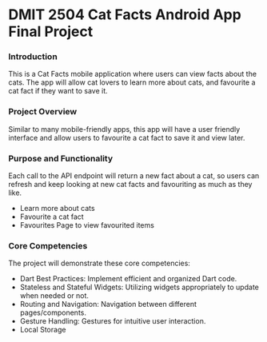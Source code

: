 # DMIT 2504 Cat Facts Android App Final Project

### Introduction

This is a Cat Facts mobile application where users can view facts about the cats.
The app will allow cat lovers to learn more about cats, and favourite a cat fact if they want to save it.

### Project Overview
Similar to many mobile-friendly apps, this app will have a user friendly interface and allow users to favourite a cat fact to save it and view later.

### Purpose and Functionality 
Each call to the API endpoint will return a new fact about a cat, so users can refresh and keep looking at new cat facts and favouriting as much as they like.

-	Learn more about cats
-	Favourite a cat fact
-	Favourites Page to view favourited items

### Core Competencies

The project will demonstrate these core competencies:
-	Dart Best Practices: Implement efficient and organized Dart code.
-	Stateless and Stateful Widgets: Utilizing widgets appropriately to update when needed or not.
-	Routing and Navigation: Navigation between different pages/components.
-	Gesture Handling: Gestures for intuitive user interaction.
-	Local Storage
